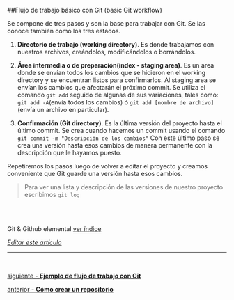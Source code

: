 ##Flujo de trabajo básico con Git (basic Git workflow)

Se compone de tres pasos y son la base para trabajar con Git.
Se las conoce también como los tres estados.

1. **Directorio de trabajo (working directory)**. Es donde trabajamos con nuestros archivos,
creándolos, modificándolos o borrándolos.

2. **Área intermedia o de preparación(index - staging area)**. Es un área donde se envían todos los cambios que se hicieron en el working directory y se encuentran listos para confirmarlos.
Al staging area se envían los cambios que afectarán el próximo commit. Se utiliza el comando `git add` seguido de algunas de sus variaciones, tales como:
`git add -A`(envía todos los cambios) ó `git add [nombre de archivo]`(envía un archivo en particular).

3. **Confirmación (Git directory)**. Es la última versión del proyecto hasta el último commit.
Se crea cuando hacemos un commit usando el comando `git commit -m "Descripción de los cambios"`
Con este último paso se crea una versión hasta esos cambios de manera permanente con la descripción que le hayamos puesto.

Repetiremos los pasos luego de volver a editar el proyecto y creamos conveniente que Git guarde una versión hasta esos cambios.

> Para ver una lista y descripción de las versiones de nuestro proyecto escribimos `git log`

<br>
<br>

<!-- Inicio links índice y github -->

<span class="link-to-index-git">Git & Github elemental [ ver índice](http://pandawebs.net/git-github-elemental/)</span>

<em>[Editar este artículo](https://github.com/Pandawebs/Git-y-GitHub-elemental/edit/master/flujo-de-trabajo-basico-con-git.md)</em>





<!-- Fin links índice y github -->

<hr>

<br>

[siguiente - **Ejemplo de flujo de trabajo con Git**](https://github.com/Pandawebs/Git-y-GitHub-elemental/blob/master/ejemplo-de-flujo-de-trabajo-con-git.md) 

[anterior - **Cómo crear un repositorio**](https://github.com/Pandawebs/Git-y-GitHub-elemental/blob/master/crear-un-repositorio.md) 



